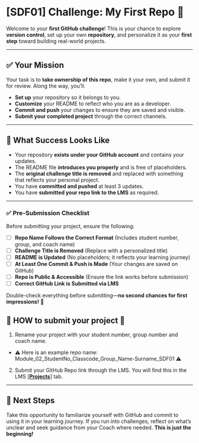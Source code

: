 # [SDF01] Challenge: My First Repo 🚀  

Welcome to your **first GitHub challenge**! This is your chance to explore **version control**, set up your own **repository**, and personalize it as your **first step** toward building real-world projects.  

---

## ✅ **Your Mission**  
Your task is to **take ownership of this repo**, make it your own, and submit it for review. Along the way, you’ll:  
- **Set up** your repository so it belongs to you.  
- **Customize** your README to reflect who you are as a developer.  
- **Commit and push** your changes to ensure they are saved and visible.  
- **Submit your completed project** through the correct channels.  

---

## 🎯 **What Success Looks Like**  
- Your repository **exists under your GitHub account** and contains your updates.  
- The README file **introduces you properly** and is free of placeholders.  
- The **original challenge title is removed** and replaced with something that reflects your personal project.  
- You have **committed and pushed** at least 3 updates.  
- You have **submitted your repo link to the LMS** as required.  

---

### ✅ **Pre-Submission Checklist**  

Before submitting your project, ensure the following:  

- [ ] **Repo Name Follows the Correct Format** (Includes student number, group, and coach name)  
- [ ] **Challenge Title is Removed** (Replace with a personalized title)  
- [ ] **README is Updated** (No placeholders; it reflects your learning journey)  
- [ ] **At Least One Commit & Push is Made** (Your changes are saved on GitHub)  
- [ ] **Repo is Public & Accessible** (Ensure the link works before submission)  
- [ ] **Correct GitHub Link is Submitted via LMS**  

Double-check everything before submitting—**no second chances for first impressions!** 🚀

## 🚨 **HOW to submit your project** 🚨

1. Rename your project with your student number, group number and coach name. 
- ⚠️ Here is an example repo name: Module_02_StudentNo_Classcode_Group_Name-Surname_SDF01 ⚠️

2. Submit your GitHub Repo link through the LMS. You will find this in the LMS [**[Projects](https://learn.codespace.co.za/projects)**] tab.

---

## 🚀 **Next Steps**  
Take this opportunity to familiarize yourself with GitHub and commit to using it in your learning journey. If you run into challenges, reflect on what’s unclear and seek guidance from your Coach where needed. **This is just the beginning!**